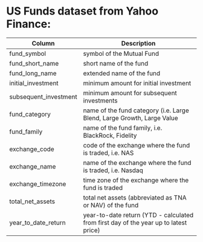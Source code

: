 # US Funds dataset from Yahoo Finance:

|Column | Description|
|---|---|
|fund_symbol |symbol of the Mutual Fund|
|fund_short_name|short name of the fund|
|fund_long_name | extended name of the fund|
|initial_investment|minimum amount for initial investment|
|subsequent_investment| minimum amount for subsequent investments|
|fund_category|name of the fund category (i.e. Large Blend, Large Growth, Large Value|  
|fund_family|name of the fund family, i.e. BlackRock, Fidelity|
|exchange_code|code of the exchange where the fund is traded, i.e. NAS|
|exchange_name|name of the exchange where the fund is traded, i.e. Nasdaq|
|exchange_timezone|time zone of the exchange where the fund is traded|
|total_net_assets|total net assets (abbreviated as TNA or NAV) of the fund|
|year_to_date_return|year-to-date return (YTD - calculated from first day of the year up to latest price)|
